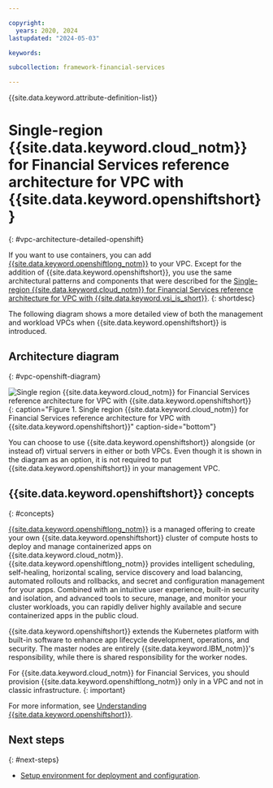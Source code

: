 ```yaml
---

copyright:
  years: 2020, 2024
lastupdated: "2024-05-03"

keywords:

subcollection: framework-financial-services

---
```


{{site.data.keyword.attribute-definition-list}}

# Single-region {{site.data.keyword.cloud_notm}} for Financial Services reference architecture for VPC with {{site.data.keyword.openshiftshort}}
{: #vpc-architecture-detailed-openshift}

If you want to use containers, you can add [{{site.data.keyword.openshiftlong_notm}}](/docs/openshift?topic=openshift-roks-overview) to your VPC. Except for the addition of {{site.data.keyword.openshiftshort}}, you use the same architectural patterns and components that were described for the [Single-region {{site.data.keyword.cloud_notm}} for Financial Services reference architecture for VPC with {{site.data.keyword.vsi_is_short}}](/docs/framework-financial-services?topic=framework-financial-services-vpc-architecture-detailed-vsi).
{: shortdesc}

The following diagram shows a more detailed view of both the management and workload VPCs when {{site.data.keyword.openshiftshort}} is introduced.

## Architecture diagram
{: #vpc-openshift-diagram}

![Single region {{site.data.keyword.cloud_notm}} for Financial Services reference architecture for VPC with {{site.data.keyword.openshiftshort}}](../images/roks-single-region/roks-single-region-consumer-intranet-v2.svg){: caption="Figure 1. Single region {{site.data.keyword.cloud_notm}} for Financial Services reference architecture for VPC with {{site.data.keyword.openshiftshort}}" caption-side="bottom"}

You can choose to use {{site.data.keyword.openshiftshort}} alongside (or instead of) virtual servers in either or both VPCs. Even though it is shown in the diagram as an option, it is not required to put {{site.data.keyword.openshiftshort}} in your management VPC.

## {{site.data.keyword.openshiftshort}} concepts
{: #concepts}

[{{site.data.keyword.openshiftlong_notm}}](/docs/openshift?topic=openshift-roks-overview) is a managed offering to create your own {{site.data.keyword.openshiftshort}} cluster of compute hosts to deploy and manage containerized apps on {{site.data.keyword.cloud_notm}}. {{site.data.keyword.openshiftlong_notm}} provides intelligent scheduling, self-healing, horizontal scaling, service discovery and load balancing, automated rollouts and rollbacks, and secret and configuration management for your apps. Combined with an intuitive user experience, built-in security and isolation, and advanced tools to secure, manage, and monitor your cluster workloads, you can rapidly deliver highly available and secure containerized apps in the public cloud.

{{site.data.keyword.openshiftshort}} extends the Kubernetes platform with built-in software to enhance app lifecycle development, operations, and security. The master nodes are entirely {{site.data.keyword.IBM_notm}}'s responsibility, while there is shared responsibility for the worker nodes.

For {{site.data.keyword.cloud_notm}} for Financial Services, you should provision {{site.data.keyword.openshiftlong_notm}} only in a VPC and not in classic infrastructure.
{: important}

For more information, see [Understanding {{site.data.keyword.openshiftshort}}](/docs/openshift?topic=openshift-roks-overview).

## Next steps
{: #next-steps}

* [Setup environment for deployment and configuration](/docs/framework-financial-services?topic=framework-financial-services-shared-deployment-setup-environment).
